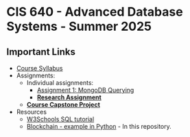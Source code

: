 # CIS 640 - Advanced Database Systems - Summer 2025

## Important Links

* [Course Syllabus](SYLLABUS.md)
* Assignments:
  * Individual assignments:
    * [Assignment 1: MongoDB Querying](I_ASSIGN1.md)
    * **[Research Assignment](RESEARCH.md)**
  * **[Course Capstone Project](G_PROJECT.md)**
* Resources
    * [W3Schools SQL tutorial](https://www.w3schools.com/sql/)
    * [Blockchain - example in Python](blockchain/) - In this repository.